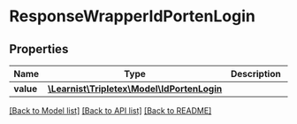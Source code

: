 # ResponseWrapperIdPortenLogin

## Properties
Name | Type | Description | Notes
------------ | ------------- | ------------- | -------------
**value** | [**\Learnist\Tripletex\Model\IdPortenLogin**](IdPortenLogin.md) |  | [optional] 

[[Back to Model list]](../../README.md#documentation-for-models) [[Back to API list]](../../README.md#documentation-for-api-endpoints) [[Back to README]](../../README.md)

